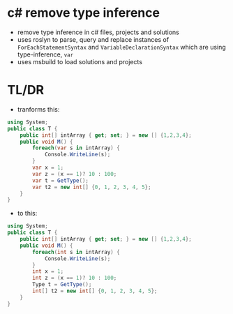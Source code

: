 # c# remove type inference
- remove type inference in c# files, projects and solutions
- uses roslyn to parse, query and replace instances of `ForEachStatementSyntax` and `VariableDeclarationSyntax` which are using type-inference, `var`
- uses msbuild to load solutions and projects

# TL/DR
  - tranforms this:
``` c#
using System;
public class T {
    public int[] intArray { get; set; } = new [] {1,2,3,4};
    public void M() {
        foreach(var s in intArray) {
            Console.WriteLine(s);
        }
        var x = 1;
        var z = (x == 1)? 10 : 100;
        var t = GetType();
        var t2 = new int[] {0, 1, 2, 3, 4, 5};
    }
}
``` 
 - to this:
``` c#
using System;
public class T {
    public int[] intArray { get; set; } = new [] {1,2,3,4};
    public void M() {
        foreach(int s in intArray) {
            Console.WriteLine(s);
        }
        int x = 1;
        int z = (x == 1)? 10 : 100;
        Type t = GetType();
        int[] t2 = new int[] {0, 1, 2, 3, 4, 5};
    }
}
```
